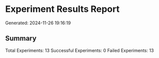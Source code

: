 # Experiment Results Report
Generated: 2024-11-26 19:16:19

## Summary
Total Experiments: 13
Successful Experiments: 0
Failed Experiments: 13

